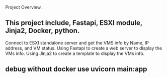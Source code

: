 Project Overview.
## This project include, Fastapi, ESXI module, Jinja2, Docker, python.
Connect to ESXI standalone server and get the VMS info by Name, IP address, and VM status.
Using Fastapi to create a web server to display the VMs info.
Using Jinja2 to create a template to display the VMs info.

## debug without docker use uvicorn main:app